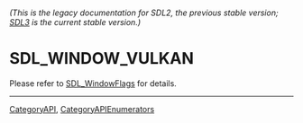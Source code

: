 ###### (This is the legacy documentation for SDL2, the previous stable version; [SDL3](https://wiki.libsdl.org/SDL3/) is the current stable version.)
# SDL_WINDOW_VULKAN

Please refer to [SDL_WindowFlags](SDL_WindowFlags) for details.

----
[CategoryAPI](CategoryAPI), [CategoryAPIEnumerators](CategoryAPIEnumerators)

